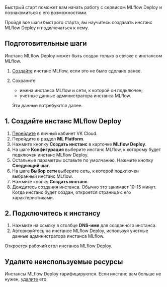 Быстрый старт поможет вам начать работу с сервисом MLflow Deploy и познакомиться с его возможностями.

Пройдя все шаги быстрого старта, вы научитесь создавать инстанс MLflow Deploy и подключаться к нему.

## Подготовительные шаги

<info>

Инстанс MLflow Deploy может быть создан только в связке с инстансом MLflow.

</info>

1. [Создайте](../../mlflow/quick-start/#1_create_mlflow) инстанс MLflow, если это не было сделано ранее.
1. Сохраните:

    - имена инстанса MLflow и сети, к которой он подключен;
    - учетные данные администратора инстанса MLflow.

    Эти данные потребуются далее.

## 1. Создайте инстанс MLflow Deploy

1. [Перейдите](https://msk.cloud.vk.com/app/) в личный кабинет VK Cloud.
1. Перейдите в раздел **ML Platform**.
1. Нажмите кнопку **Создать инстанс** в карточке **MLflow Deploy**.
1. На шаге **Конфигурация** выберите инстанс MLflow, к которому будет подключен инстанс MLflow Deploy.
1. Остальные параметры оставьте по умолчанию. Нажмите кнопку **Следующий шаг**.
1. На шаге **Выбор сети** выберите сеть, к которой подключен выбранный инстанс MLflow.
1. Нажмите кнопку **Создать инстанс**.
1. Дождитесь создания инстанса. Обычно это занимает 10–15 минут. Когда инстанс будет создан, откроется страница с его характеристиками.

## 2. Подключитесь к инстансу

1. Нажмите на ссылку в столбце **DNS-имя** для созданного инстанса.
1. Авторизуйтесь на инстансе MLflow Deploy, используя учетные данные администратора инстанса MLflow.

Откроется рабочий стол инстанса MLflow Deploy.

## Удалите неиспользуемые ресурсы

Инстансы MLflow Deploy тарифицируются. Если инстанс вам больше не нужен, [удалите](../instructions/manage#delete) его.
